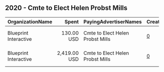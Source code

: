 ## 2020 - Cmte to Elect Helen Probst Mills 
|OrganizationName|Spent|PayingAdvertiserNames|CreativeUrls|Impressions|Genders|AgeBrackets|CountryCodes|BillingAddresses|CandidateBallotInformation|
|:---|---:|:---|:---|---:|:---|:---|:---|:---|:---|
|Blueprint Interactive|130.00 USD|Cmte to Elect Helen Probst Mills|[0](https://www.snap.com/political-ads/asset/a95529cd2d11500e91c3ac6a9c6d87bfe9d9206f5c8b570ba77e2c3c2e7702dd?mediaType=mp4)|16,745||18-34|united states|"1730 Rhode Island Ave NW Suite 1014,Washington,20036,US"|Helen Probst Mills|
|Blueprint Interactive|2,419.00 USD|Cmte to Elect Helen Probst Mills|[0](https://www.snap.com/political-ads/asset/a95529cd2d11500e91c3ac6a9c6d87bfe9d9206f5c8b570ba77e2c3c2e7702dd?mediaType=mp4)|317,664||18-34|united states|"1730 Rhode Island Ave NW Suite 1014,Washington,20036,US"|Helen Probst Mills|
